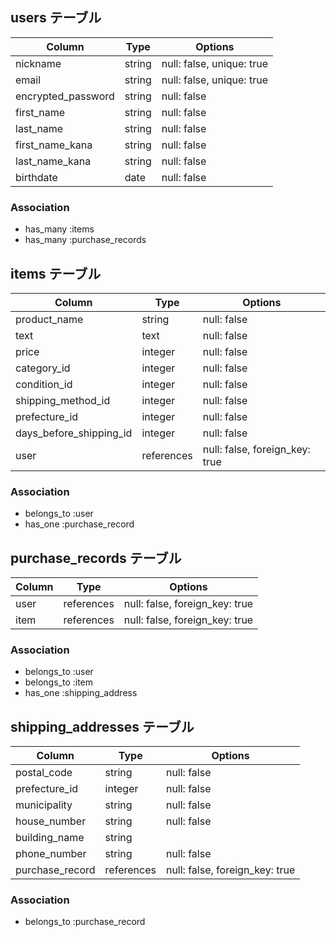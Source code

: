 ## users テーブル

| Column             | Type   | Options                   |
| ------------------ | ------ | ------------------------- |
| nickname           | string | null: false, unique: true |
| email              | string | null: false, unique: true |
| encrypted_password | string | null: false               |
| first_name         | string | null: false               |
| last_name          | string | null: false               |
| first_name_kana    | string | null: false               |
| last_name_kana     | string | null: false               |
| birthdate          | date   | null: false               |

### Association
- has_many :items
- has_many :purchase_records



## items テーブル

| Column                  | Type       | Options                        |
| ----------------------- | ---------- | ------------------------------ |
| product_name            | string     | null: false                    |
| text                    | text       | null: false                    |
| price                   | integer    | null: false                    |
| category_id             | integer    | null: false                    |
| condition_id            | integer    | null: false                    |
| shipping_method_id      | integer    | null: false                    |
| prefecture_id           | integer    | null: false                    |
| days_before_shipping_id | integer    | null: false                    |
| user                    | references | null: false, foreign_key: true |

### Association

- belongs_to :user
- has_one :purchase_record



## purchase_records テーブル

| Column             | Type       | Options                        |
| ------------------ | ---------- | ------------------------------ |
| user               | references | null: false, foreign_key: true |
| item               | references | null: false, foreign_key: true |

### Association

- belongs_to :user
- belongs_to :item
- has_one :shipping_address



## shipping_addresses テーブル

| Column               | Type       | Options                        |
| -------------------- | ---------- | ------------------------------ |
| postal_code          | string     | null: false                    |
| prefecture_id        | integer    | null: false                    |
| municipality         | string     | null: false                    |
| house_number         | string     | null: false                    |
| building_name        | string     |                                |
| phone_number         | string     | null: false                    |
| purchase_record      | references | null: false, foreign_key: true |

### Association

- belongs_to :purchase_record